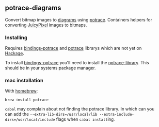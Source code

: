 ## potrace-diagrams

Convert bitmap images to [diagrams] using [potrace]. Containers helpers
for converting [JuicyPixel] images to bitmaps.

### Installing

Requires [bindings-potrace] and [potrace] librarys which are not yet on
[Hackage].

To install [bindings-potrace] you'll need to install the
[potrace-library]. This should be in your systems package manager.

### mac installation

With [homebrew]:

```
brew install potrace
```

`cabal` may complain about not finding the potrace library. In which can
you can add the `--extra-lib-dirs=/usr/local/lib
--extra-include-dirs=/usr/local/include` flags when `cabal install`ing.

[diagrams]: https://github.com/diagrams
[potrace]: https://github.com/cchalmers/potrace
[potrace-library]: http://potrace.sourceforge.net
[Hackage]: https://hackage.haskell.org
[JuicyPixel]: https://github.com/Twinside/Juicy.Pixels
[bindings-potrace]: https://github.com/rwbarton/bindings-potrace
[homebrew]: http://brew.sh

